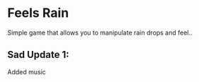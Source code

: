 # Feels Rain
Simple game that allows you to manipulate rain drops and feel..

## Sad Update 1: 
Added music
